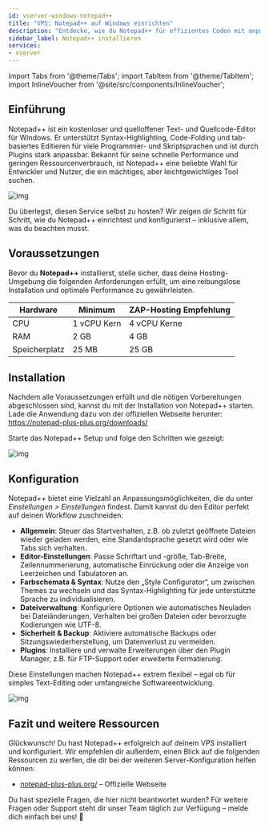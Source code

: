```yaml
---
id: vserver-windows-notepad++
title: "VPS: Notepad++ auf Windows einrichten"
description: "Entdecke, wie du Notepad++ für effizientes Coden mit anpassbaren Features und schneller Performance nutzt → Jetzt mehr erfahren"
sidebar_label: Notepad++ installieren
services:
- vserver
---
```


import Tabs from '@theme/Tabs';
import TabItem from '@theme/TabItem';
import InlineVoucher from '@site/src/components/InlineVoucher';

## Einführung

Notepad++ ist ein kostenloser und quelloffener Text- und Quellcode-Editor für Windows. Er unterstützt Syntax-Highlighting, Code-Folding und tab-basiertes Editieren für viele Programmier- und Skriptsprachen und ist durch Plugins stark anpassbar. Bekannt für seine schnelle Performance und geringen Ressourcenverbrauch, ist Notepad++ eine beliebte Wahl für Entwickler und Nutzer, die ein mächtiges, aber leichtgewichtiges Tool suchen.

![img](https://screensaver01.zap-hosting.com/index.php/s/jMMDejqDfWDCfrr/preview)

Du überlegst, diesen Service selbst zu hosten? Wir zeigen dir Schritt für Schritt, wie du Notepad++ einrichtest und konfigurierst – inklusive allem, was du beachten musst.



<InlineVoucher />



## Voraussetzungen

Bevor du **Notepad++** installierst, stelle sicher, dass deine Hosting-Umgebung die folgenden Anforderungen erfüllt, um eine reibungslose Installation und optimale Performance zu gewährleisten.

| Hardware | Minimum | ZAP-Hosting Empfehlung |
| ---------- | ------------ | -------------------------- |
| CPU | 1 vCPU Kern | 4 vCPU Kerne |
| RAM | 2 GB | 4 GB |
| Speicherplatz | 25 MB | 25 GB |




## Installation
Nachdem alle Voraussetzungen erfüllt und die nötigen Vorbereitungen abgeschlossen sind, kannst du mit der Installation von Notepad++ starten. Lade die Anwendung dazu von der offiziellen Webseite herunter: https://notepad-plus-plus.org/downloads/

Starte das Notepad++ Setup und folge den Schritten wie gezeigt: 

![img](https://screensaver01.zap-hosting.com/index.php/s/5ksLwSePniTPZFQ/preview)



## Konfiguration

Notepad++ bietet eine Vielzahl an Anpassungsmöglichkeiten, die du unter *Einstellungen > Einstellungen* findest. Damit kannst du den Editor perfekt auf deinen Workflow zuschneiden:

- **Allgemein**: Steuer das Startverhalten, z.B. ob zuletzt geöffnete Dateien wieder geladen werden, eine Standardsprache gesetzt wird oder wie Tabs sich verhalten.  
- **Editor-Einstellungen**: Passe Schriftart und -größe, Tab-Breite, Zeilennummerierung, automatische Einrückung oder die Anzeige von Leerzeichen und Tabulatoren an.  
- **Farbschemata & Syntax**: Nutze den „Style Configurator“, um zwischen Themes zu wechseln und das Syntax-Highlighting für jede unterstützte Sprache zu individualisieren.  
- **Dateiverwaltung**: Konfiguriere Optionen wie automatisches Neuladen bei Dateiänderungen, Verhalten bei großen Dateien oder bevorzugte Kodierungen wie UTF-8.  
- **Sicherheit & Backup**: Aktiviere automatische Backups oder Sitzungswiederherstellung, um Datenverlust zu vermeiden.  
- **Plugins**: Installiere und verwalte Erweiterungen über den Plugin Manager, z.B. für FTP-Support oder erweiterte Formatierung.

Diese Einstellungen machen Notepad++ extrem flexibel – egal ob für simples Text-Editing oder umfangreiche Softwareentwicklung.

![img](https://screensaver01.zap-hosting.com/index.php/s/X8og5qnFkBTRcmA/preview)




## Fazit und weitere Ressourcen

Glückwunsch! Du hast Notepad++ erfolgreich auf deinem VPS installiert und konfiguriert. Wir empfehlen dir außerdem, einen Blick auf die folgenden Ressourcen zu werfen, die dir bei der weiteren Server-Konfiguration helfen können:

- [notepad-plus-plus.org/](https://notepad-plus-plus.org/) – Offizielle Webseite

Du hast spezielle Fragen, die hier nicht beantwortet wurden? Für weitere Fragen oder Support steht dir unser Team täglich zur Verfügung – melde dich einfach bei uns! 🙂



<InlineVoucher />